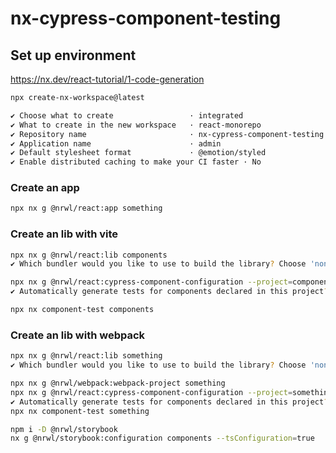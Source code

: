 # nx-cypress-component-testing

## Set up environment

https://nx.dev/react-tutorial/1-code-generation

```sh
npx create-nx-workspace@latest

✔ Choose what to create                 · integrated
✔ What to create in the new workspace   · react-monorepo
✔ Repository name                       · nx-cypress-component-testing
✔ Application name                      · admin
✔ Default stylesheet format             · @emotion/styled
✔ Enable distributed caching to make your CI faster · No
```

### Create an app

```sh
npx nx g @nrwl/react:app something
```

### Create an lib with vite

```sh
npx nx g @nrwl/react:lib components
✔ Which bundler would you like to use to build the library? Choose 'none' to skip build setup. · vite

npx nx g @nrwl/react:cypress-component-configuration --project=components
✔ Automatically generate tests for components declared in this project? (y/N) · false

npx nx component-test components
```

### Create an lib with webpack

```sh
npx nx g @nrwl/react:lib something
✔ Which bundler would you like to use to build the library? Choose 'none' to skip build setup. · none

npx nx g @nrwl/webpack:webpack-project something
npx nx g @nrwl/react:cypress-component-configuration --project=something --build-target=something:build
✔ Automatically generate tests for components declared in this project? (y/N) · true
npx nx component-test something
```

```sh
npm i -D @nrwl/storybook
nx g @nrwl/storybook:configuration components --tsConfiguration=true
```
